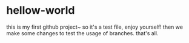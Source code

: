 # hellow-world
this is my first github project~
so it's a test file, enjoy yourself!
then we make some changes to test the usage of branches.
that's all.
